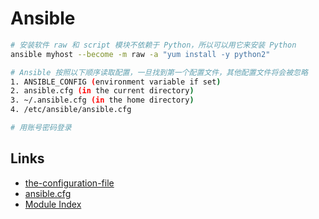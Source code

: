 # Ansible

```sh
# 安装软件 raw 和 script 模块不依赖于 Python，所以可以用它来安装 Python
ansible myhost --become -m raw -a "yum install -y python2"

# Ansible 按照以下顺序读取配置，一旦找到第一个配置文件，其他配置文件将会被忽略
1. ANSIBLE_CONFIG (environment variable if set)
2. ansible.cfg (in the current directory)
3. ~/.ansible.cfg (in the home directory)
4. /etc/ansible/ansible.cfg

# 用账号密码登录
```

## Links

- [the-configuration-file](https://docs.ansible.com/ansible/2.9/reference_appendices/config.html#the-configuration-file)
- [ansible.cfg](https://github.com/ansible/ansible/blob/stable-2.9/examples/ansible.cfg)
- [Module Index](https://docs.ansible.com/ansible/2.9/modules/modules_by_category.html#modules-by-category)
